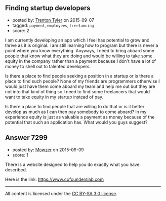 ## Finding startup developers

- posted by: [Trenton Tyler](https://stackexchange.com/users/6828026/trenton-tyler) on 2015-09-07
- tagged: `payment`, `employees`, `freelancing`
- score: 2

<p>I am currently developing an app which I feel has potential to grow and thrive as it is original. I am still learning how to program but there is never a point where you know everything. Anyways, I need to bring aboard some people that know what they are doing and would be willing to take some equity in the company rather than a payment because I don't have a lot of money to shell out to talented developers.</p>

<p>Is there a place to find people seeking a position in a startup or is there a place to find such people? None of my friends are programmers otherwise I would just have them come aboard my team and help me out but they are not into that kind of thing so I need to find some freelancers that would want to take equity in my startup instead of pay. </p>

<p>Is there a place to find people that are willing to do that or is it better develop as much as I can then pay somebody to come aboard? In my experience equity is just as valuable a payment as money because of the potential that such an application has. What would you guys suggest?</p>



## Answer 7299

- posted by: [Mowzer](https://stackexchange.com/users/1803081/mowzer) on 2015-09-09
- score: 1

<p>There is a website designed to help you do exactly what you have described.</p>

<p>Here is the link: <a href="https://www.cofounderslab.com" rel="nofollow">https://www.cofounderslab.com</a></p>




---

All content is licensed under the [CC BY-SA 3.0 license](https://creativecommons.org/licenses/by-sa/3.0/).
